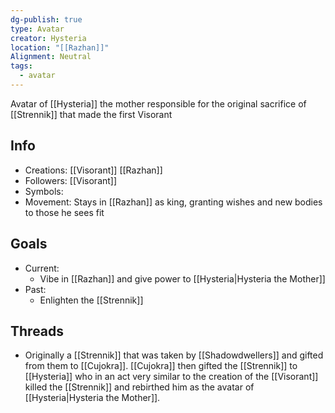 ```yaml
---
dg-publish: true
type: Avatar
creator: Hysteria
location: "[[Razhan]]"
Alignment: Neutral
tags:
  - avatar
---
```

Avatar of [[Hysteria]] the mother
responsible for the original sacrifice of [[Strennik]] that made the first Visorant

## Info
- Creations: [[Visorant]] [[Razhan]]
- Followers: [[Visorant]]
- Symbols: 
- Movement: Stays in [[Razhan]] as king, granting wishes and new bodies to those he sees fit

## Goals
- Current:
	- Vibe in [[Razhan]] and give power to [[Hysteria|Hysteria the Mother]]
- Past:
	- Enlighten the [[Strennik]]
## Threads
- Originally a [[Strennik]] that was taken by [[Shadowdwellers]] and gifted from them to [[Cujokra]]. [[Cujokra]] then gifted the [[Strennik]] to [[Hysteria]] who in an act very similar to the creation of the [[Visorant]] killed the [[Strennik]] and rebirthed him as the avatar of [[Hysteria|Hysteria the Mother]].